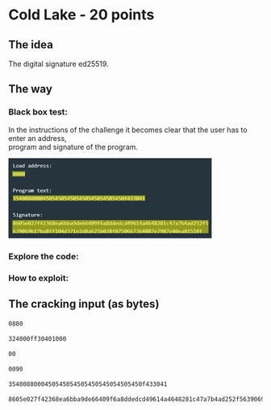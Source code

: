 # Cold Lake - 20 points

## The idea
The digital signature ed25519.

## The way

### Black box test:
In the instructions of the challenge it becomes clear that the user has to enter an address,<br />
program and signature of the program.

<img src="./20.1.png" width="80%"></img>



### Explore the code:

### How to exploit:


## The cracking input (as bytes)
```
0880
```
```
324000ff30401000
```
```
00
```
```
0090
```
```
3540088000450545054505450545054505450f433041
```
```
8605e027f42368ea6bba9de66409f6a8ddedcd49614a4648281c47a7b4ad252f5639069b17ba8ff104d371e2d8a625b038f0750667364087e7987e40ea81510f
```
